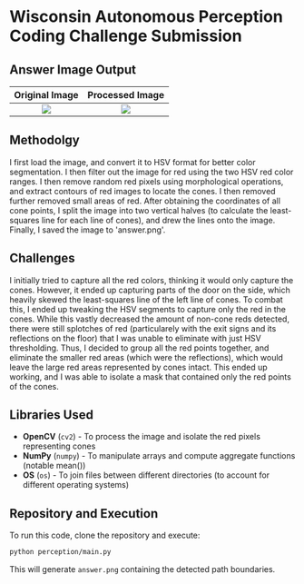 # Wisconsin Autonomous Perception Coding Challenge Submission

## Answer Image Output
Original Image|Processed Image
:-------------------------:|:-------------------------:
![](red.png)|![](answer.png)

## Methodolgy
I first load the image, and convert it to HSV format for better color segmentation. I then filter out the image for red using the two HSV red color ranges. I then remove random red pixels using morphological operations, and extract contours of red images to locate the cones. I then removed further removed small areas of red. After obtaining the coordinates of all cone points, I split the image into two vertical halves (to calculate the least-squares line for each line of cones), and drew the lines onto the image. Finally, I saved the image to 'answer.png'.

## Challenges
I initially tried to capture all the red colors, thinking it would only capture the cones. However, it ended up capturing parts of the door on the side, which heavily skewed the least-squares line of the left line of cones. To combat this, I ended up tweaking the HSV segments to capture only the red in the cones. While this vastly decreased the amount of non-cone reds detected, there were still splotches of red (particularely with the exit signs and its reflections on the floor) that I was unable to eliminate with just HSV thresholding. Thus, I decided to group all the red points together, and eliminate the smaller red areas (which were the reflections), which would leave the large red areas represented by cones intact. This ended up working, and I was able to isolate a mask that contained only the red points of the cones. 

## Libraries Used
- **OpenCV** (`cv2`) - To process the image and isolate the red pixels representing cones
- **NumPy** (`numpy`) - To manipulate arrays and compute aggregate functions (notable mean())
- **OS** (`os`) - To join files between different directories (to account for different operating systems)

## Repository and Execution
To run this code, clone the repository and execute:

```bash
python perception/main.py
```

This will generate `answer.png` containing the detected path boundaries.